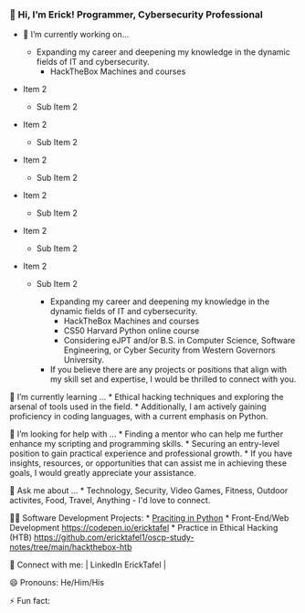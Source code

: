 ### 👋 Hi, I’m Erick! Programmer, Cybersecurity Professional
- 🔭 I’m currently working on...
  - Expanding my career and deepening my knowledge in the dynamic fields of IT and cybersecurity.
    - HackTheBox Machines and courses



- Item 2
  - Sub Item 2

- Item 2
  - Sub Item 2
 
- Item 2
  - Sub Item 2
 
- Item 2
  - Sub Item 2
 
- Item 2
  - Sub Item 2
 
- Item 2
  - Sub Item 2

     * Expanding my career and deepening my knowledge in the dynamic fields of IT and cybersecurity.
       * HackTheBox Machines and courses
       * CS50 Harvard Python online course
       * Considering eJPT and/or B.S. in Computer Science, Software Engineering, or  Cyber Security from Western Governors University.
     * If you believe there are any projects or positions that align with my skill set and expertise, I would be thrilled to connect with you.

🌱 I’m currently learning ...
      * Ethical hacking techniques and exploring the arsenal of tools used in the field.
      * Additionally, I am actively gaining proficiency in coding languages, with a current emphasis on Python.

🤔 I’m looking for help with ...
      * Finding a mentor who can help me further enhance my scripting and programming skills.
      * Securing an entry-level position to gain practical experience and professional growth.
      * If you have insights, resources, or opportunities that can assist me in achieving these goals, I would greatly appreciate your assistance.

💬 Ask me about ...
      * Technology, Security, Video Games, Fitness, Outdoor activites, Food, Travel, Anything - I'd love to connect.
      
👨‍💻 Software Development Projects:
     * [Praciting in Python](https://github.com/ericktafel1/CS50) 
     * Front-End/Web Development https://codepen.io/ericktafel 
     * Practice in Ethical Hacking (HTB) https://github.com/ericktafel1/oscp-study-notes/tree/main/hackthebox-htb 

🤳 Connect with me: | LinkedIn ErickTafel |

😄 Pronouns: He/Him/His

⚡ Fun fact: 

<!--
**ericktafel1/ericktafel1** is a ✨ _special_ ✨ repository because its `README.md` (this file) appears on your GitHub profile.

Here are some ideas to get you started:

- 📺 Popular YouTube Videos (COMING SOON!)

- 🔭 I’m currently working on ...
- 🌱 I’m currently learning ...
- 👯 I’m looking to collaborate on ...
- 🤔 I’m looking for help with ...
- 💬 Ask me about ...
- 📫 How to reach me: ...
- 😄 Pronouns: ...
- ⚡ Fun fact: ...
-->
